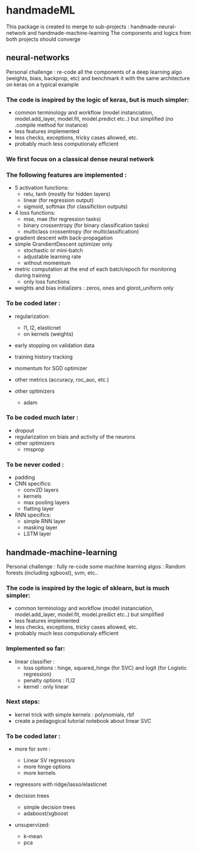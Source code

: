 # handmadeML
This package is created to merge to sub-projects : handmade-neural-network and handmade-machine-learning
The components and logics from both projects should converge

## neural-networks
Personal challenge : re-code all the components of a deep learning algo (weights, biais, backprop, etc) and benchmark it with the same architecture on keras on a typical example

### The code is inspired by the logic of keras, but is much simpler:
  - common terminology and workflow (model instanciation, model.add_layer, model.fit, model.predict etc..) but simplified (no .compile method for instance)
  - less features implemented
  - less checks, exceptions, tricky cases allowed, etc.
  - probably much less computionaly efficient

### We first focus on a classical dense neural network
### The following features are implemented :
  - 5 activation functions:
    - relu, tanh (mostly for hidden layers)
    - linear (for regression output)
    - sigmoid, softmax (for classifiction outputs)
  - 4 loss functions:
    - mse, mae (for regression tasks)
    - binary crossentropy (for binary classification tasks)
    - multiclass crossentropy (for multiclassification)
  - gradient descent with back-propagation
  - simple GrandientDescent optimizer only
    - stochastic or mini-batch
    - adjustable learning rate
    - without momentum
  - metric computation at the end of each batch/epoch for monitoring during training
    - only loss functions
  - weights and bias initializers : zeros, ones and glorot_uniform only
 
### To be coded later :
  - regularization:
     - l1, l2, elasticnet
     - on kernels (weights)

  - early stopping on validation data
  - training history tracking
  - momentum for SGD optimizer
  - other metrics (accuracy, roc_auc, etc.)
  - other optimizers
    - adam
  
### To be coded much later :
  - dropout
  - regularization on biais and activity of the neurons
  - other optimizers
    - rmsprop
  
### To be never coded :
  - padding
  - CNN specifics:
    - conv2D layers
    - kernels
    - max pooling layers
    - flatting layer
  - RNN specifics:
    - simple RNN layer
    - masking layer
    - LSTM layer


## handmade-machine-learning

Personal challenge : fully re-code some machine learning algos : Random forests (including xgboost), svm, etc..

### The code is inspired by the logic of sklearn, but is much simpler:
  - common terminology and workflow (model instanciation, model.add_layer, model.fit, model.predict etc..) but simplified
  - less features implemented
  - less checks, exceptions, tricky cases allowed, etc.
  - probably much less computionaly efficient
  
### Implemented so far:
  - linear classifier :
    - loss options : hinge, squared_hinge (for SVC) and logit (for Logistic regression)
    - penalty options : l1,l2
    - kernel : only linear

### Next steps:
  - kernel trick with simple kernels : polynomials, rbf
  - create a pedagogical tutorial notebook about linear SVC
 
### To be coded later :
  - more for svm :
    - Linear SV regressors
    - more hinge options
    - more kernels
    
  - regressors with ridge/lasso/elasticnet

  - decision trees
    - simple decision trees
    - adaboost/xgboost
   
  - unsupervized:
    - k-mean
    - pca
